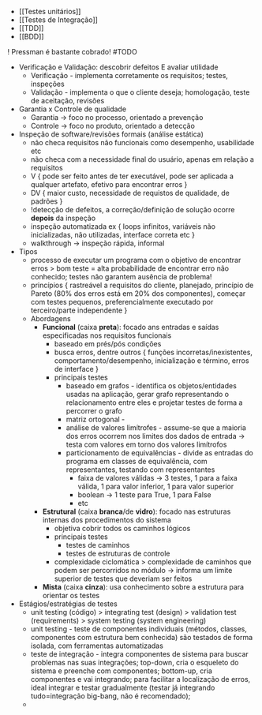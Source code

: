 * [[Testes unitários]]
* [[Testes de Integração]]
* [[TDD]]
* [[BDD]]

! Pressman é bastante cobrado! #TODO

* Verificação e Validação: descobrir defeitos E avaliar utilidade
	* Verificação - implementa corretamente os requisitos; testes, inspeções
	* Validação - implementa o que o cliente deseja; homologação, teste de aceitação, revisões
* Garantia x Controle de qualidade
	* Garantia -> foco no processo, orientado a prevenção
	* Controle -> foco no produto, orientado a detecção
* Inspeção de software/revisões formais (análise estática)
	* não checa requisitos não funcionais como desempenho, usabilidade etc
	* não checa com a necessidade final do usuário, apenas em relação a requisitos
	* V { pode ser feito antes de ter executável, pode ser aplicada a qualquer artefato, efetivo para encontrar erros }
	* DV { maior custo, necessidade de requistos de qualidade, de padrões }
	* !detecção de defeitos, a correção/definição de solução ocorre **depois** da inspeção
	* inspeção automatizada ex { loops infinitos, variáveis não inicializadas, não utilizadas, interface correta etc }
	* walkthrough -> inspeção rápida, informal
* Tipos
	* processo de executar um programa com o objetivo de encontrar erros > bom teste = alta probabilidade de encontrar erro não conhecido; testes não garantem ausência de problema!
	* princípios { rastreável a requisitos do cliente, planejado, princípio de Pareto (80% dos erros está em 20% dos componentes), começar com testes pequenos, preferencialmente executado por terceiro/parte independente }
	* Abordagens
		* **Funcional** (caixa **preta**): focado ans entradas e saídas especificadas nos requisitos funcionais
			* baseado em prés/pós condições
			* busca erros, dentre outros { funções incorretas/inexistentes, comportamento/desempenho, inicialização e término, erros de interface }
			* principais testes
				* baseado em grafos - identifica os objetos/entidades usadas na aplicação, gerar grafo representando o relacionamento entre eles e projetar testes de forma a percorrer o grafo
				* matriz ortogonal - 
				* análise de valores limítrofes - assume-se que a maioria dos erros ocorrem nos limites dos dados de entrada -> testa com valores em torno dos valores limítrofos
				* particionamento de equivalências - divide as entradas do programa em classes de equivalência, com representantes, testando com representantes
					* faixa de valores válidas -> 3 testes, 1 para a faixa válida, 1 para valor inferior, 1 para valor superior
					* boolean -> 1 teste para True, 1 para False
					* etc
		* **Estrutural** (caixa **branca**/de **vidro**): focado nas estruturas internas dos procedimentos do sistema
			* objetiva cobrir todos os caminhos lógicos
			* principais testes
				* testes de caminhos
				* testes de estruturas de controle
			* complexidade ciclomática > complexidade de caminhos que podem ser percorridos no módulo -> informa um limite superior de testes que deveriam ser feitos
		* **Mista** (caixa **cinza**): usa conhecimento sobre a estrutura para orientar os testes
* Estágios/estratégias de testes
	* unit testing (código) > integrating test (design) > validation test (requirements) > system testing (system engineering)
	* unit testing - teste de componentes individuais (métodos, classes, componentes com estrutura bem conhecida) são testados de forma isolada, com ferramentas automatizadas
	* teste de integração - integra componentes de sistema para buscar problemas nas suas integrações; top-down, cria o esqueleto do sistema e preenche com componentes; bottom-up, cria componentes e vai integrando; para facilitar a localização de erros, ideal integrar e testar gradualmente (testar já integrando tudo=integração big-bang, não é recomendado);
	* 